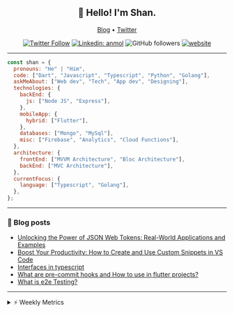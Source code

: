 <h2 align="center">👋 Hello! I'm Shan.</h2>
<p align="center">
  <a href="https://medium.com/feed/@shan-shaji">Blog</a> •
  <a href="https://twitter.com/intent/follow?screen_name=shan__shaji">Twitter</a>
</p>

<p align="center"><a href="https://twitter.com/intent/follow?screen_name=shan__shaji"><img src="https://img.shields.io/twitter/follow/shan__shaji?style=flat" alt="Twitter Follow"></a>
<a href="https://www.linkedin.com/in/shan-shaji/"><img src="https://img.shields.io/badge/shan-shaji?style=flat-square&amp;logo=Linkedin&amp;logoColor=white&amp;link=https://www.linkedin.com/in/shan-shaji/" alt="Linkedin: anmol"></a>
<img src="https://img.shields.io/github/followers/shan-shaji?label=Follow&amp;style=social" alt="GitHub followers">
<a href="http://shan-shaji.github.io/"><img src="https://img.shields.io/badge/Website-46a2f1.svg?&amp;style=flat-square&amp;logo=Google-Chrome&amp;logoColor=white&amp;link=http://shan-shaji.github.io/" alt="website"></a></p>

<hr>

```javascript
const shan = {
  pronouns: "He" | "Him",
  code: ["Dart", "Javascript", "Typescript", "Python", "Golang"],
  askMeAbout: ["Web dev", "Tech", "App dev", "Designing"],
  technologies: {
    backEnd: {
      js: ["Node JS", "Express"],
    },
    mobileApp: {
      hybrid: ["Flutter"],
    },
    databases: ["Mongo", "MySql"],
    misc: ["Firebase", "Analytics", "Cloud Functions"],
  },
  architecture: {
    frontEnd: ["MVVM Architecture", "Bloc Architecture"],
    backEnd: ["MVC Architecture"],
  },
  currentFocus: {
    language: ["Typescript", "Golang"],
  },
};
```

<hr>

<!-- I love connecting with different people</b> so if you want to say <b>hi, I'll be happy to meet you more!</b> 😊</em> -->

### 📕 Blog posts

<!-- BLOG-POST-LIST:START -->
- [Unlocking the Power of JSON Web Tokens: Real-World Applications and Examples](https://dev.to/shanshaji/unlocking-the-power-of-json-web-tokens-real-world-applications-and-examples-1m30)
- [Boost Your Productivity: How to Create and Use Custom Snippets in VS Code](https://dev.to/shanshaji/boost-your-productivity-how-to-create-and-use-custom-snippets-in-vs-code-5bbo)
- [Interfaces in typescript](https://dev.to/shanshaji/interfaces-in-typescript-55f8)
- [What are pre-commit hooks and How to use in flutter projects?](https://dev.to/shanshaji/what-are-pre-commit-hooks-and-how-to-use-in-flutter-projects-4c0m)
- [What is e2e Testing?](https://dev.to/shanshaji/what-is-e2e-testing-1eg0)
<!-- BLOG-POST-LIST:END -->

<hr>
<details>
    <summary>⚡ Weekly Metrics</summary>
    <p>
    
<!--START_SECTION:waka-->
![Code Time](http://img.shields.io/badge/Code%20Time-1%2C978%20hrs%2029%20mins-blue)

![Profile Views](http://img.shields.io/badge/Profile%20Views-1-blue)

**🐱 My GitHub Data** 

> 📦 ? Used in GitHub's Storage 
 > 
> 🏆 259 Contributions in the Year 2023
 > 
> 💼 Opted to Hire
 > 
> 📜 131 Public Repositories 
 > 
> 🔑 0 Private Repositories 
 > 
**I'm a Night 🦉** 

```text
🌞 Morning                3988 commits        ███░░░░░░░░░░░░░░░░░░░░░░   10.69 % 
🌆 Daytime                9983 commits        ███████░░░░░░░░░░░░░░░░░░   26.75 % 
🌃 Evening                17467 commits       ████████████░░░░░░░░░░░░░   46.80 % 
🌙 Night                  5883 commits        ████░░░░░░░░░░░░░░░░░░░░░   15.76 % 
```
📅 **I'm Most Productive on Thursday** 

```text
Monday                   5206 commits        ███░░░░░░░░░░░░░░░░░░░░░░   13.95 % 
Tuesday                  5883 commits        ████░░░░░░░░░░░░░░░░░░░░░   15.76 % 
Wednesday                4687 commits        ███░░░░░░░░░░░░░░░░░░░░░░   12.56 % 
Thursday                 8073 commits        █████░░░░░░░░░░░░░░░░░░░░   21.63 % 
Friday                   6311 commits        ████░░░░░░░░░░░░░░░░░░░░░   16.91 % 
Saturday                 3511 commits        ██░░░░░░░░░░░░░░░░░░░░░░░   09.41 % 
Sunday                   3650 commits        ██░░░░░░░░░░░░░░░░░░░░░░░   09.78 % 
```


📊 **This Week I Spent My Time On** 

```text
🕑︎ Time Zone: Asia/Kolkata

💬 Programming Languages: 
Dart                     43 hrs 56 mins      ███████████████████░░░░░░   75.80 % 
TypeScript               8 hrs 8 mins        ████░░░░░░░░░░░░░░░░░░░░░   14.04 % 
JSON                     1 hr 9 mins         ░░░░░░░░░░░░░░░░░░░░░░░░░   01.99 % 
Bash                     1 hr 7 mins         ░░░░░░░░░░░░░░░░░░░░░░░░░   01.94 % 
Text                     1 hr 3 mins         ░░░░░░░░░░░░░░░░░░░░░░░░░   01.83 % 

🔥 Editors: 
Android Studio           45 hrs 34 mins      ████████████████████░░░░░   78.61 % 
VS Code                  12 hrs 23 mins      █████░░░░░░░░░░░░░░░░░░░░   21.39 % 

🐱‍💻 Projects: 
turbo-flutter            45 hrs 30 mins      ████████████████████░░░░░   78.51 % 
homeday                  10 hrs 15 mins      ████░░░░░░░░░░░░░░░░░░░░░   17.69 % 
turbo                    27 mins             ░░░░░░░░░░░░░░░░░░░░░░░░░   00.80 % 
sygil-webui              23 mins             ░░░░░░░░░░░░░░░░░░░░░░░░░   00.66 % 
guessing_game            20 mins             ░░░░░░░░░░░░░░░░░░░░░░░░░   00.59 % 

💻 Operating System: 
Mac                      56 hrs 55 mins      █████████████████████████   98.20 % 
Linux                    1 hr 2 mins         ░░░░░░░░░░░░░░░░░░░░░░░░░   01.80 % 
```

**I Mostly Code in Dart** 

```text
Dart                     53 repos            ███████████░░░░░░░░░░░░░░   45.69 % 
Python                   5 repos             █░░░░░░░░░░░░░░░░░░░░░░░░   04.31 % 
Ruby                     3 repos             █░░░░░░░░░░░░░░░░░░░░░░░░   02.59 % 
Go                       3 repos             █░░░░░░░░░░░░░░░░░░░░░░░░   02.59 % 
Shell                    1 repo              ░░░░░░░░░░░░░░░░░░░░░░░░░   00.86 % 
```




 Last Updated on 19/04/2023 18:47:12 UTC
<!--END_SECTION:waka-->

</p>
 </details>
